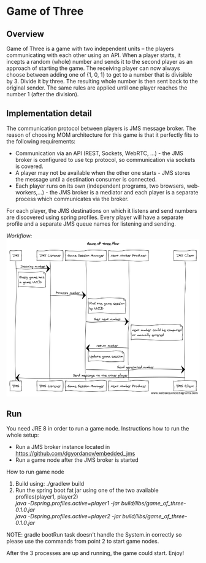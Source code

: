 # Game of Three

## Overview
Game of Three is a game with two independent units – the players communicating with each other using an API.
When a player starts, it incepts a random (whole) number and sends it to the second player as an approach of starting the game. The receiving player can now always choose between adding one of​ {­1, 0, 1} ​to get to a number that is divisible by​ 3. Divide it by three. The resulting whole number is then sent back to the original sender. The same rules are applied until one player reaches the number​ 1 (after the division).

## Implementation detail
The communication protocol between players is JMS message broker. The reason of choosing MOM architecture for this game is that it perfectly fits to the following requirements:

- Communication via an API (REST, Sockets, WebRTC, ...) - the JMS broker is configured to use tcp protocol, so communication via sockets is covered.
- A player may not be available when the other one starts - JMS stores the message until a destination consumer is connected.
- Each player runs on its own (independent programs, two browsers, web‐workers,...) - the JMS broker is a mediator and each player is a separate process which communicates via the broker.

For each player, the JMS destinations on which it listens and send numbers are discovered using spring profiles. Every player will have a separate profile and a separate JMS queue names for listening and sending.

*Workflow:*
![alt tag](https://github.com/dgyordanov/game_of_three/blob/master/Game%20of%20three%20flow.png)

## Run
You need JRE 8 in order to run a game node.
Instructions how to run the whole setup:
- Run a JMS broker instance located in https://github.com/dgyordanov/embedded_jms
- Run a game node after the JMS broker is started

How to run game node  
1. Build using: ./gradlew build
2. Run the spring boot fat jar using one of the two available profiles(player1, player2)  
*java -Dspring.profiles.active=player1 -jar build/libs/game_of_three-0.1.0.jar*  
*java -Dspring.profiles.active=player2 -jar build/libs/game_of_three-0.1.0.jar*  

NOTE: gradle bootRun task doesn't handle the System.in correctly so please use the commands from point 2 to start game nodes.


After the 3 processes are up and running, the game could start. Enjoy!



